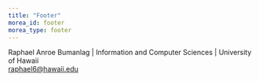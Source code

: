 ```yaml
---
title: "Footer"
morea_id: footer
morea_type: footer
---
```


Raphael Anroe Bumanlag | Information and Computer Sciences | University of Hawaii <br>
raphael6@hawaii.edu<br>


